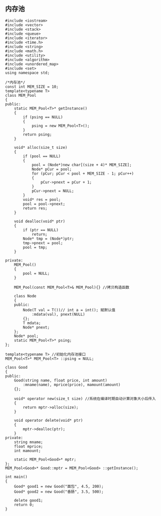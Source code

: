 ## 内存池 ##
    #include <iostream>
    #include <vector>
    #include <stack>
    #include <queue>
    #include <iterator>
    #include <time.h>
    #include <string>
    #include <math.h>
    #include <utility>
    #include <algorithm>
    #include <unordered_map>
    #include <set>
    using namespace std;

    /*内存池*/
    const int MEM_SIZE = 10;
    template<typename T>
    class MEM_Pool
    {
    public:
    	static MEM_Pool<T>* getInstance()
    	{
    		if (psing == NULL)
    		{
    			psing = new MEM_Pool<T>();
    		}
    		return psing;
    	}
    
    	void* alloc(size_t size)
    	{
    		if (pool == NULL)
    		{
    			pool = (Node*)new char[(size + 4)* MEM_SIZE];
    			Node* pCur = pool;
    			for (pCur; pCur < pool + MEM_SIZE - 1; pCur++)
    			{
    				pCur->pnext = pCur + 1;
    			}
    			pCur->pnext = NULL;
    		}
    		void* res = pool;
    		pool = pool->pnext;
    		return res;
    	}
    
    	void dealloc(void* ptr)
    	{
    		if (ptr == NULL)
    			return;
    		Node* tmp = (Node*)ptr;
    		tmp->pnext = pool;
    		pool = tmp;
    	}
    
    private:
    	MEM_Pool()
    	{
    		pool = NULL;
    	}
    
    	MEM_Pool(const MEM_Pool<T>& MEM_Pool){} //拷贝构造函数
    
    	class Node
    	{
    	public:
    		Node(T val = T())// int a = int(); 赋默认值
    			:mdata(val), pnext(NULL)
    		{};
    		T mdata;
    		Node* pnext;
    	};
    	Node* pool;
    	static MEM_Pool<T>* psing;
    };
    
    template<typename T> //初始化内存池接口
    MEM_Pool<T>* MEM_Pool<T> ::psing = NULL;
    
    class Good
    {
    public:
    	Good(string name, float price, int amount)
    		:mname(name), mprice(price), mamount(amount)
    	{};
    
    	void* operator new(size_t size) //系统在编译时期自动计算对象大小后传入
    	{
    		return mptr->alloc(size);
    	}
    
    	void operator delete(void* ptr)
    	{
    		mptr->dealloc(ptr);
    	}
    private:
    	string mname;
    	float mprice;
    	int mamount;
    
    	static MEM_Pool<Good>* mptr;
    };
    MEM_Pool<Good>* Good::mptr = MEM_Pool<Good> ::getInstance();
    
    int main()
    {
    	Good* good1 = new Good("面包", 4.5, 200);
    	Good* good2 = new Good("香肠", 3.5, 500);
    
    	delete good1;
    	return 0;
    }
    
